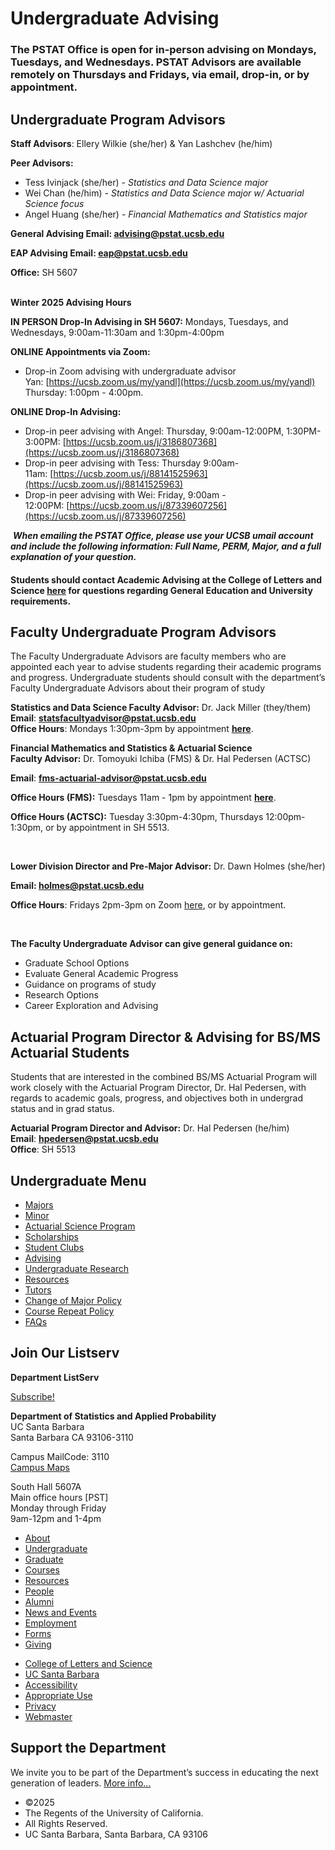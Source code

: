 # Undergraduate Advising

### The PSTAT Office is open for in-person advising on Mondays, Tuesdays, and Wednesdays. PSTAT Advisors are available remotely on Thursdays and Fridays, via email, drop-in, or by appointment.

## Undergraduate Program Advisors

**Staff Advisors**: Ellery Wilkie (she/her) &amp; Yan Lashchev (he/him)

**Peer Advisors:** 

- Tess Ivinjack (she/her) - *Statistics and Data Science major*
- Wei Chan (he/him) - *Statistics and Data Science major w/ Actuarial Science focus*
- Angel Huang (she/her) - *Financial Mathematics and Statistics major*

**General Advising Email: [advising@pstat.ucsb.edu](mailto:advising@pstat.ucsb.edu)**

**EAP Advising Email: [eap@pstat.ucsb.edu](mailto:pstat-undergradadvisor@ucsb.edu)**

**Office:** SH 5607  
 

**Winter 2025 Advising Hours**

**IN PERSON Drop-In Advising in SH 5607:** Mondays, Tuesdays, and Wednesdays, 9:00am-11:30am and 1:30pm-4:00pm

**ONLINE Appointments via Zoom:**

- Drop-in Zoom advising with undergraduate advisor Yan: [https://ucsb.zoom.us/my/yandl](https://ucsb.zoom.us/my/yandl) Thursday: 1:00pm - 4:00pm.

**ONLINE Drop-In Advising:** 

- Drop-in peer advising with Angel: Thursday, 9:00am-12:00PM, 1:30PM-3:00PM: [https://ucsb.zoom.us/j/3186807368](https://ucsb.zoom.us/j/3186807368)
- Drop-in peer advising with Tess: Thursday 9:00am-11am: [https://ucsb.zoom.us/j/88141525963](https://ucsb.zoom.us/j/88141525963)
- Drop-in peer advising with Wei: Friday, 9:00am - 12:00PM: [https://ucsb.zoom.us/j/87339607256](https://ucsb.zoom.us/j/87339607256)

 ***When emailing the PSTAT Office, please use your UCSB umail account and include the following information: Full Name, PERM, Major, and a full explanation of your question.***

#### Students should contact Academic Advising at the College of Letters and Science [here](https://uged.ucsb.edu/advising/general-academic-advising) for questions regarding General Education and University requirements.

## Faculty Undergraduate Program Advisors

The Faculty Undergraduate Advisors are faculty members who are appointed each year to advise students regarding their academic programs and progress. Undergraduate students should consult with the department’s Faculty Undergraduate Advisors about their program of study

**Statistics and Data Science Faculty Advisor:** Dr. Jack Miller (they/them)  
**Email**: [**statsfacultyadvisor@pstat.ucsb.edu**](mailto:statsfacultyadvisor@pstat.ucsb.edu)         
**Office Hours**: Mondays 1:30pm-3pm by appointment [**here**](https://shoreline.ucsb.edu/meetings/4542626/pstat_ugrad_faculty_advising). 

**Financial Mathematics and Statistics &amp; Actuarial Science Faculty Advisor:** Dr. Tomoyuki Ichiba (FMS) &amp; Dr. Hal Pedersen (ACTSC)

**Email**: [**fms-actuarial-advisor@pstat.ucsb.edu**](mailto:fms-actuarial-advisor@pstat.ucsb.edu?subject=Faculty%20Advising%20Request)

**Office Hours (FMS):** Tuesdays 11am - 1pm by appointment [**here**](https://shoreline.ucsb.edu/meetings/5170342/officehours).

**Office Hours (ACTSC):** Tuesday 3:30pm-4:30pm, Thursdays 12:00pm-1:30pm, or by appointment in SH 5513. 

 

**Lower Division Director and Pre-Major Advisor:** Dr. Dawn Holmes (she/her)

**Email: [holmes@pstat.ucsb.edu](mailto:holmes@pstat.ucsb.edu)**

**Office Hours**: Fridays 2pm-3pm on Zoom [here](https://ucsb.zoom.us/j/88070846379?pwd=Zit5R2lnRUdoNmQvbnJDN21qN2hPUT09), or by appointment. 

 

**The Faculty Undergraduate Advisor can give general guidance on:**

- Graduate School Options
- Evaluate General Academic Progress
- Guidance on programs of study
- Research Options
- Career Exploration and Advising

## Actuarial Program Director &amp; Advising for BS/MS Actuarial Students

Students that are interested in the combined BS/MS Actuarial Program will work closely with the Actuarial Program Director, Dr. Hal Pedersen, with regards to academic goals, progress, and objectives both in undergrad status and in grad status.

**Actuarial Program Director and Advisor:** Dr. Hal Pedersen (he/him)  
**Email**: [**hpedersen@pstat.ucsb.edu**](mailto:hpedersen@pstat.ucsb.edu?subject=Actuarial%20Program%20Advising)  
**Office**: SH 5513

## Undergraduate Menu

- [Majors](/undergrad/majors "Undergraduate Majors")
- [Minor](/undergrad/minor "Minor in Statistical Science")
- [Actuarial Science Program](/undergrad/actuarial-science "Actuarial Science Program")
- [Scholarships](/undergrad/scholarships "Undergraduate Scholarships")
- [Student Clubs](/undergrad/student-clubs "Student Clubs")
- [Advising](/undergrad/advising "Undergraduate Advising")
- [Undergraduate Research](/undergrad/research "Undergraduate Research")
- [Resources](/undergrad/resources "Undergraduate Resources")
- [Tutors](/undergrad/tutors "Tutors")
- [Change of Major Policy](/undergrad/major-change "Change of Major Policy")
- [Course Repeat Policy](/undergrad/course-repeat "Course Repeat Policy")
- [FAQs](/undergrad/faqs "Undergraduate FAQs")

## Join Our Listserv

**Department ListServ**

[Subscribe!](https://groups.google.com/u/1/a/pstat.ucsb.edu/g/pstat-undergrad?hl=en)

**Department of Statistics and Applied Probability**  
UC Santa Barbara  
Santa Barbara CA 93106-3110

Campus MailCode: 3110  
[Campus Maps](http://www.aw.id.ucsb.edu/maps/)

South Hall 5607A  
Main office hours \[PST]  
Monday through Friday  
9am-12pm and 1-4pm

- [About](/about "About")
- [Undergraduate](/undergrad)
- [Graduate](/graduate)
- [Courses](/courses)
- [Resources](/resources "Resources")
- [People](/people)
- [Alumni](/alumni "Undergraduate Alumni")
- [News and Events](/news)
- [Employment](/about/employment "Employment")
- [Forms](/forms "Forms")
- [Giving](/giving "Giving")

<!--THE END-->

- [College of Letters and Science](http://www.college.ucsb.edu "College of Letters and Science")
- [UC Santa Barbara](http://www.ucsb.edu "UC Santa Barbara")
- [Accessibility](/accessibility "Accessibility")
- [Appropriate Use](http://www.policy.ucsb.edu/terms_of_use/ "Appropriate Use")
- [Privacy](http://www.policy.ucsb.edu/privacy-notification/ "Privacy")
- [Webmaster](mailto:help@pstat.ucsb.edu "Webmaster")

## Support the Department

We invite you to be part of the Department’s success in educating the next generation of leaders. [More info...](/giving)

- ©2025
- The Regents of the University of California.
- All Rights Reserved.
- UC Santa Barbara, Santa Barbara, CA 93106